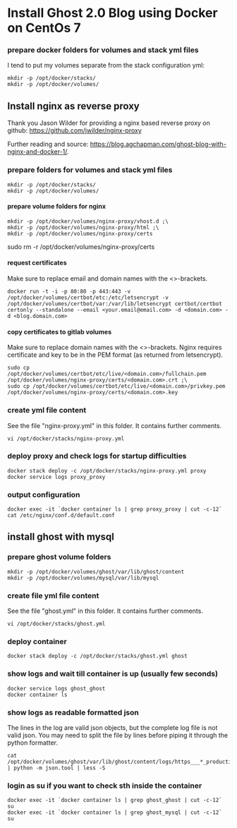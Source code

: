 Install Ghost 2.0 Blog using Docker on CentOs 7
===============================================

### prepare docker folders for volumes and stack yml files
I tend to put my volumes separate from the stack configuration yml:
```
mkdir -p /opt/docker/stacks/
mkdir -p /opt/docker/volumes/
```

Install nginx as reverse proxy
------------------------------

Thank you Jason Wilder for providing a nginx based reverse proxy on github:
https://github.com/jwilder/nginx-proxy

Further reading and source:
https://blog.agchapman.com/ghost-blog-with-nginx-and-docker-1/.

### prepare folders for volumes and stack yml files
```
mkdir -p /opt/docker/stacks/
mkdir -p /opt/docker/volumes/
```

#### prepare volume folders for nginx
```
mkdir -p /opt/docker/volumes/nginx-proxy/vhost.d ;\
mkdir -p /opt/docker/volumes/nginx-proxy/html ;\
mkdir -p /opt/docker/volumes/nginx-proxy/certs
```

sudo rm -r /opt/docker/volumes/nginx-proxy/certs

#### request certificates
Make sure to replace email and domain names with the <>-brackets.
```
docker run -t -i -p 80:80 -p 443:443 -v /opt/docker/volumes/certbot/etc:/etc/letsencrypt -v /opt/docker/volumes/certbot/var:/var/lib/letsencrypt certbot/certbot certonly --standalone --email <your.email@email.com> -d <domain.com> -d <blog.domain.com>
```

#### copy certificates to gitlab volumes
Make sure to replace domain names with the <>-brackets.
Nginx requires certificate and key to be in the PEM format (as returned from letsencrypt).
```
sudo cp /opt/docker/volumes/certbot/etc/live/<domain.com>/fullchain.pem /opt/docker/volumes/nginx-proxy/certs/<domain.com>.crt ;\
sudo cp /opt/docker/volumes/certbot/etc/live/<domain.com>/privkey.pem /opt/docker/volumes/nginx-proxy/certs/<domain.com>.key
```

### create yml file content
See the file "nginx-proxy.yml" in this folder. It contains further comments.
```
vi /opt/docker/stacks/nginx-proxy.yml
```


### deploy proxy and check logs for startup difficulties
```
docker stack deploy -c /opt/docker/stacks/nginx-proxy.yml proxy
docker service logs proxy_proxy
```

### output configuration
```
docker exec -it `docker container ls | grep proxy_proxy | cut -c-12` cat /etc/nginx/conf.d/default.conf
```

install ghost with mysql
------------------------

### prepare ghost volume folders
```
mkdir -p /opt/docker/volumes/ghost/var/lib/ghost/content
mkdir -p /opt/docker/volumes/mysql/var/lib/mysql
```

### create file yml file content
See the file "ghost.yml" in this folder. It contains further comments.
```
vi /opt/docker/stacks/ghost.yml
```

### deploy container
```
docker stack deploy -c /opt/docker/stacks/ghost.yml ghost
```

### show logs and wait till container is up (usually few seconds)
```
docker service logs ghost_ghost
docker container ls
```

### show logs as readable formatted json
The lines in the log are valid json objects, but the complete log file is not valid json.
You may need to split the file by lines before piping it through the python formatter.
```
cat /opt/docker/volumes/ghost/var/lib/ghost/content/logs/https___*_production.log | python -m json.tool | less -S
```

### login as su if you want to check sth inside the container
```
docker exec -it `docker container ls | grep ghost_ghost | cut -c-12` su
docker exec -it `docker container ls | grep ghost_mysql | cut -c-12` su
```